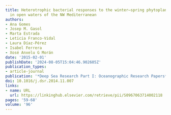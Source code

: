 ```yaml
---
title: Heterotrophic bacterial responses to the winter–spring phytoplankton bloom
  in open waters of the NW Mediterranean
authors:
- Ana Gomes
- Josep M. Gasol
- Marta Estrada
- Leticia Franco-Vidal
- Laura Díaz-Pérez
- Isabel Ferrera
- Xosé Anxelu G Morán
date: '2015-02-01'
publishDate: '2024-08-05T15:04:46.902605Z'
publication_types:
- article-journal
publication: '*Deep Sea Research Part I: Oceanographic Research Papers*'
doi: 10.1016/j.dsr.2014.11.007
links:
- name: URL
  url: https://linkinghub.elsevier.com/retrieve/pii/S0967063714002118
pages: '59-68'
volume: '96'
---
```

